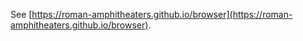 See [https://roman-amphitheaters.github.io/browser](https://roman-amphitheaters.github.io/browser).
